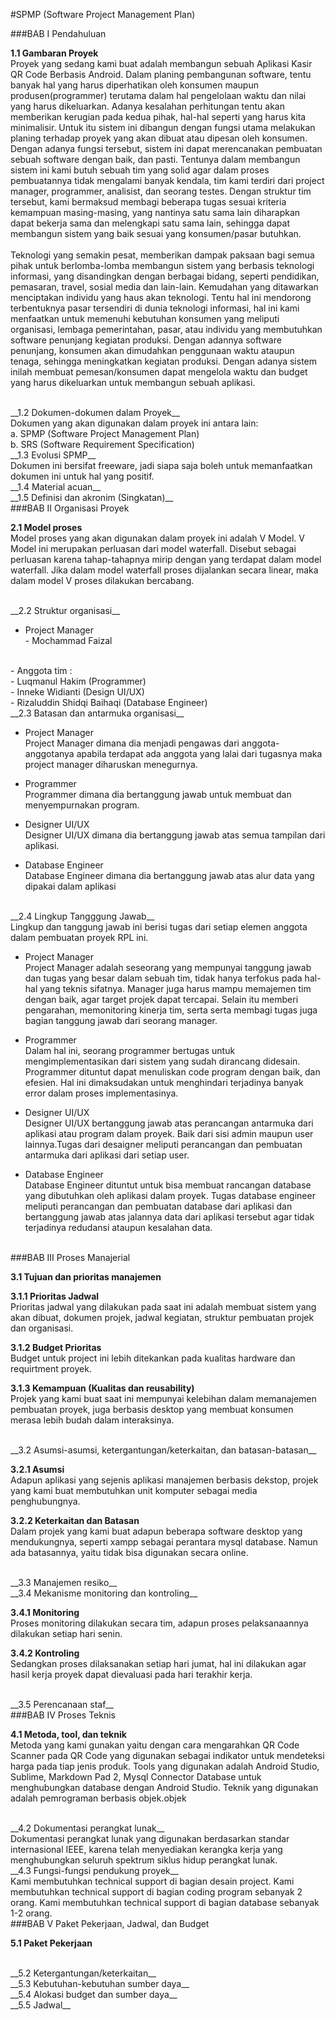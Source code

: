 #SPMP (Software Project Management Plan)

###BAB I Pendahuluan

__1.1 Gambaran Proyek__
<br>Proyek yang sedang kami buat adalah membangun sebuah Aplikasi Kasir QR Code Berbasis Android. Dalam planing pembangunan software, tentu banyak hal yang harus diperhatikan oleh konsumen maupun produsen(programmer) terutama dalam hal pengelolaan waktu dan nilai yang harus dikeluarkan. Adanya kesalahan perhitungan tentu akan memberikan kerugian pada kedua pihak, hal-hal seperti yang harus kita minimalisir. Untuk itu sistem ini dibangun dengan fungsi utama melakukan planing terhadap proyek yang akan dibuat atau dipesan oleh konsumen. Dengan adanya fungsi tersebut, sistem ini dapat merencanakan pembuatan sebuah software dengan baik, dan pasti. Tentunya dalam membangun sistem ini kami butuh sebuah tim yang solid agar dalam proses pembuatannya tidak mengalami banyak kendala, tim kami terdiri dari project manager, programmer, analisist, dan seorang testes. Dengan struktur tim tersebut, kami bermaksud membagi beberapa tugas sesuai kriteria kemampuan masing-masing, yang nantinya satu sama lain diharapkan dapat bekerja sama dan melengkapi satu sama lain, sehingga dapat membangun sistem yang baik sesuai yang konsumen/pasar butuhkan.
<br>
<br>Teknologi yang semakin pesat, memberikan dampak paksaan bagi semua pihak untuk berlomba-lomba membangun sistem yang berbasis teknologi informasi, yang disandingkan dengan berbagai bidang, seperti pendidikan, pemasaran, travel, sosial
media dan lain-lain. Kemudahan yang ditawarkan menciptakan individu yang haus akan teknologi. Tentu hal ini mendorong terbentuknya pasar tersendiri di dunia teknologi informasi, hal ini kami menfaatkan untuk memenuhi kebutuhan konsumen yang meliputi organisasi, lembaga pemerintahan, pasar, atau individu yang membutuhkan software penunjang kegiatan produksi. Dengan adannya software penunjang, konsumen akan dimudahkan penggunaan waktu ataupun tenaga, sehingga meningkatkan kegiatan produksi. Dengan adanya sistem inilah membuat pemesan/konsumen dapat mengelola waktu dan budget yang harus dikeluarkan untuk membangun sebuah aplikasi.

<br>
__1.2 Dokumen-dokumen dalam Proyek__
<br>
Dokumen yang akan digunakan dalam proyek ini antara lain:
<br>
a. SPMP (Software Project Management Plan)
<br>
b. SRS (Software Requirement Specification)

<br>
__1.3 Evolusi SPMP__
<br>Dokumen ini bersifat freeware, jadi siapa saja boleh untuk memanfaatkan dokumen ini untuk hal yang positif.

<br>
__1.4 Material acuan__

<br>
__1.5 Definisi dan akronim (Singkatan)__

<br>
###BAB II Organisasi Proyek

__2.1 Model proses__
<br>Model proses yang akan digunakan dalam proyek ini adalah V Model. V Model ini merupakan perluasan dari model waterfall. Disebut sebagai perluasan karena tahap-tahapnya mirip dengan yang terdapat dalam model waterfall. Jika dalam model waterfall proses dijalankan secara linear, maka dalam model V proses dilakukan bercabang.

<br>
__2.2 Struktur organisasi__

- Project Manager
<br>- Mochammad Faizal 
<br>
- Anggota tim :
<br>- Luqmanul Hakim (Programmer)
<br>- Inneke Widianti (Design UI/UX)
<br>- Rizaluddin Shidqi Baihaqi (Database Engineer)

<br>
__2.3 Batasan dan antarmuka organisasi__

- Project Manager
<br>Project Manager dimana dia menjadi pengawas dari anggota-anggotanya apabila 
terdapat ada anggota yang lalai dari tugasnya maka project manager diharuskan menegurnya.

- Programmer
<br>Programmer dimana dia bertanggung jawab untuk membuat dan menyempurnakan program.

- Designer UI/UX
<br>Designer UI/UX dimana dia bertanggung jawab atas semua tampilan dari aplikasi.

- Database Engineer
<br>Database Engineer dimana dia bertanggung jawab atas alur data yang dipakai dalam aplikasi

<br>
__2.4 Lingkup Tangggung Jawab__
<br>Lingkup dan tanggung jawab ini berisi tugas dari setiap elemen anggota dalam
pembuatan proyek RPL ini.

- Project Manager
<br>Project Manager adalah seseorang yang mempunyai tanggung jawab dan tugas yang besar dalam sebuah tim, tidak hanya terfokus pada hal-hal yang teknis sifatnya. Manager juga harus mampu memajemen tim dengan baik, agar target projek dapat tercapai. Selain itu memberi pengarahan, memonitoring kinerja tim, serta serta membagi tugas juga bagian tanggung jawab dari seorang manager.

- Programmer
<br>Dalam hal ini, seorang programmer bertugas untuk mengimplementasikan dari
sistem yang sudah dirancang didesain. Programmer dituntut dapat menuliskan code
program dengan baik, dan efesien. Hal ini dimaksudakan untuk menghindari
terjadinya banyak error dalam proses implementasinya.

- Designer UI/UX
<br>Designer UI/UX bertanggung jawab atas perancangan antarmuka dari aplikasi atau program dalam proyek. Baik dari sisi admin maupun user lainnya.Tugas dari desaigner meliputi perancangan dan pembuatan antarmuka dari aplikasi dari setiap user.

- Database Engineer
<br>Database Engineer dituntut untuk bisa membuat rancangan database yang dibutuhkan oleh aplikasi dalam proyek. Tugas database engineer meliputi perancangan dan pembuatan database dari aplikasi dan bertanggung jawab atas jalannya data dari aplikasi tersebut agar tidak terjadinya redudansi ataupun kesalahan data.

<br>
###BAB III Proses Manajerial

__3.1 Tujuan dan prioritas manajemen__

____3.1.1 Prioritas Jadwal____
<br>
Prioritas jadwal yang dilakukan pada saat ini adalah membuat sistem yang akan dibuat, dokumen projek, jadwal kegiatan, struktur pembuatan projek dan organisasi.

____3.1.2 Budget Prioritas____ 
<br>
Budget untuk project ini lebih ditekankan pada kualitas hardware dan requirtment proyek.

____3.1.3 Kemampuan (Kualitas dan reusability)____
<br>
Projek yang kami buat saat ini mempunyai kelebihan dalam memanajemen pembuatan proyek, juga berbasis desktop yang membuat konsumen merasa lebih budah dalam interaksinya.

<br>
__3.2 Asumsi-asumsi, ketergantungan/keterkaitan, dan batasan-batasan__

____3.2.1 Asumsi____
<br>
Adapun aplikasi yang sejenis aplikasi manajemen berbasis dekstop, projek yang kami buat membutuhkan unit komputer sebagai media penghubungnya.

____3.2.2 Keterkaitan dan Batasan____
<br>
Dalam projek yang kami buat adapun beberapa software desktop yang mendukungnya, seperti xampp sebagai perantara mysql database. Namun ada batasannya, yaitu tidak bisa digunakan secara online.

<br>
__3.3 Manajemen resiko__

<br>
__3.4 Mekanisme monitoring dan kontroling__

____3.4.1 Monitoring____
<br>
Proses monitoring dilakukan secara tim, adapun proses pelaksanaannya dilakukan setiap hari senin.

____3.4.2 Kontroling____
<br>
Sedangkan proses dilaksanakan setiap hari jumat, hal ini dilakukan agar hasil kerja proyek dapat dievaluasi pada hari terakhir kerja.

<br>
__3.5 Perencanaan staf__

<br>
###BAB IV Proses Teknis

__4.1 Metoda, tool, dan teknik__
<br>Metoda yang kami gunakan yaitu dengan cara mengarahkan QR Code Scanner pada QR Code yang digunakan sebagai indikator untuk mendeteksi harga pada tiap jenis produk. Tools yang digunakan adalah Android Studio, Sublime, Markdown Pad 2, Mysql Connector Database untuk menghubungkan database dengan Android Studio. Teknik yang digunakan adalah pemrograman berbasis objek.objek

<br>
__4.2 Dokumentasi perangkat lunak__
<br>Dokumentasi perangkat lunak yang digunakan berdasarkan standar internasional IEEE, karena telah menyediakan kerangka kerja yang menghubungkan seluruh spektrum siklus hidup perangkat lunak.

<br>
__4.3 Fungsi-fungsi pendukung proyek__
<br>Kami membutuhkan technical support di bagian desain project. Kami membutuhkan technical support di bagian coding program sebanyak 2 orang. Kami membutuhkan technical support di bagian database sebanyak 1-2 orang.

<br>
###BAB V Paket Pekerjaan, Jadwal, dan Budget

__5.1 Paket Pekerjaan__

<br>
__5.2 Ketergantungan/keterkaitan__

<br>
__5.3 Kebutuhan-kebutuhan sumber daya__

<br>
__5.4 Alokasi budget dan sumber daya__

<br>
__5.5 Jadwal__